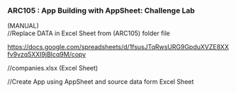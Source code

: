### ARC105 :  App Building with AppSheet: Challenge Lab 

(MANUAL)  
//Replace DATA in Excel Sheet from (ARC105) folder file 

https://docs.google.com/spreadsheets/d/1fsusJTqRwsURG9GpduXVZE8XXfv9vzq5XXI9jBlcq9M/copy

//companies.xlsx (Excel Sheet)  

//Create App using AppSheet and source data form Excel Sheet     

